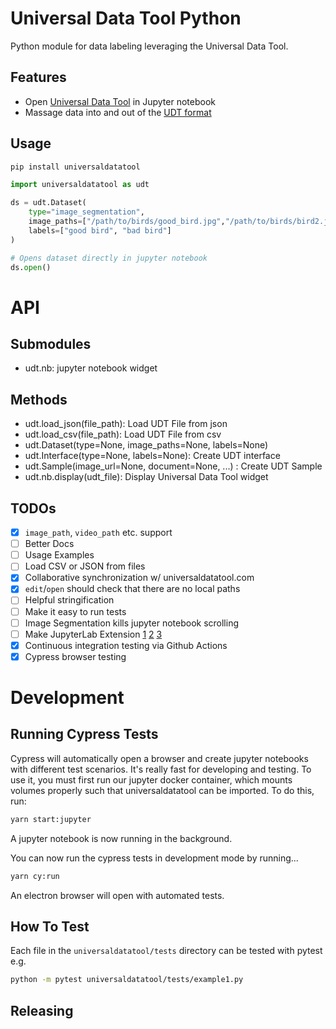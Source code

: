 # Universal Data Tool Python

Python module for data labeling leveraging the Universal Data Tool.

## Features

- Open [Universal Data Tool](https://github.com/UniversalDataTool/universal-data-tool) in Jupyter notebook
- Massage data into and out of the [UDT format](https://github.com/UniversalDataTool/udt-format)

## Usage

```bash
pip install universaldatatool
```

```python
import universaldatatool as udt

ds = udt.Dataset(
    type="image_segmentation",
    image_paths=["/path/to/birds/good_bird.jpg","/path/to/birds/bird2.jpg"],
    labels=["good bird", "bad bird"]
)

# Opens dataset directly in jupyter notebook
ds.open()
```

# API

## Submodules

- udt.nb: jupyter notebook widget

## Methods

- udt.load_json(file_path): Load UDT File from json
- udt.load_csv(file_path): Load UDT File from csv
- udt.Dataset(type=None, image_paths=None, labels=None)
- udt.Interface(type=None, labels=None): Create UDT interface
- udt.Sample(image_url=None, document=None, ...) : Create UDT Sample
- udt.nb.display(udt_file): Display Universal Data Tool widget

## TODOs

- [x] `image_path`, `video_path` etc. support
- [ ] Better Docs
- [ ] Usage Examples
- [ ] Load CSV or JSON from files
- [x] Collaborative synchronization w/ universaldatatool.com
- [x] `edit`/`open` should check that there are no local paths
- [ ] Helpful stringification
- [ ] Make it easy to run tests
- [ ] Image Segmentation kills jupyter notebook scrolling
- [ ] Make JupyterLab Extension [1](https://github.com/jupyterlab/extension-cookiecutter-ts) [2](https://github.com/jupyterlab/extension-examples) [3](https://github.com/wolfv/jupyterlab-dynext)
- [x] Continuous integration testing via Github Actions
- [x] Cypress browser testing

# Development

## Running Cypress Tests

Cypress will automatically open a browser and create jupyter notebooks with different test scenarios. It's really fast for developing and testing. To
use it, you must first run our jupyter docker container, which mounts volumes properly such that universaldatatool can be imported. To do this, run:

```bash
yarn start:jupyter
```

A jupyter notebook is now running in the background.

You can now run the cypress tests in development mode by running...

```bash
yarn cy:run
```

An electron browser will open with automated tests.

## How To Test

Each file in the `universaldatatool/tests` directory can be tested with pytest e.g.

```bash
python -m pytest universaldatatool/tests/example1.py
```

## Releasing
